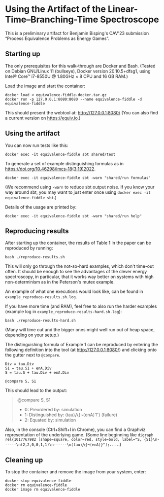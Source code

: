 # Using the Artifact of the Linear-Time–Branching-Time Spectroscope

This is a preliminary artifact for Benjamin Bisping's CAV'23 submission “Process Equivalence Problems as Energy Games”.

## Starting up

The only prerequisites for this walk-through are Docker and Bash.
(Tested on Debian GNU/Linux 11 (bullseye), Docker version 20.10.5+dfsg1, using Intel® Core™ i7-8550U @ 1.80GHz × 8 CPU and 16 GB RAM.)

Load the image and start the container:

```
docker load < equivalence-fiddle-docker.tar.gz
docker run -p 127.0.0.1:8080:8080 --name equivalence-fiddle -d equivalence-fiddle
```

This should present the webtool at: http://127.0.0.1:8080/ (You can also find a current version on https://equiv.io.)

## Using the artifact

You can now run tests like this:

```
docker exec -it equivalence-fiddle sbt shared/test
```

To generate a set of example distinguishing formulas as in https://doi.org/10.46298/lmcs-18(3:19)2022.

```
docker exec -it equivalence-fiddle sbt -warn "shared/run formulas"
```

(We recommend using `-warn` to reduce sbt output noise. If you know your way around sbt, you may want to just enter once using `docker exec -it equivalence-fiddle sbt`.)

Details of the usage are printed by:

```
docker exec -it equivalence-fiddle sbt -warn "shared/run help"
```

## Reproducing results

After starting up the container, the results of Table 1 in the paper can be reproduced by running:

```
bash ./reproduce-results.sh
```

This will only go through the not-so-hard examples, which don't time-out often. It should be enough to see the advantages of the clever energy spectroscopy, in particular, that it works way better on systems with high non-determinism as in the Peterson's mutex example.

An example of what one executions would look like, can be found in `example_reproduce-results.sh.log`.

If you have more time (and RAM), feel free to also run the harder examples (example log in `example_reproduce-results-hard.sh.log`):

```
bash ./reproduce-results-hard.sh
```

(Many will time out and the bigger ones might well run out of heap space, depending on your setup.)

The distinguishing formula of Example 1 can be reproduced by entering the following definition into the tool (at http://127.0.0.1:8080/) and clicking onto the gutter next to `@compare`.

```
Div = tau.Div
S1 = tau.S1 + enA.Div
S = tau.S + tau.Div + enA.Div

@compare S, S1
```

This should lead to the output:

> @compare S, S1
>- 0: Preordered by:
>     simulation
>- 1: Distinguished by:
>     ⟨tau⟩⋀{¬⟨enA⟩⊤} (failure)
>- 2: Equated by:
>     simulation

Also, in the console (Ctrl+Shift+I in Chrome), you can find a Graphviz representation of the underlying game. (Some line beginning like `digraph rel{1017767982 [shape=square, color=red, style=bold, label="S, {S1}\n------\n(2,2,0,0,1,1)\n------\n⟨tau⟩⋀{¬⟨enA⟩}"];....`.)

## Cleaning up

To stop the container and remove the image from your system, enter:

```
docker stop equivalence-fiddle
docker rm equivalence-fiddle
docker image rm equivalence-fiddle
```